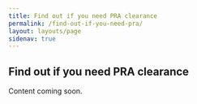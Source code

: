 ```yaml
---
title: Find out if you need PRA clearance
permalink: /find-out-if-you-need-pra/
layout: layouts/page
sidenav: true
---
```


## Find out if you need PRA clearance

Content coming soon.